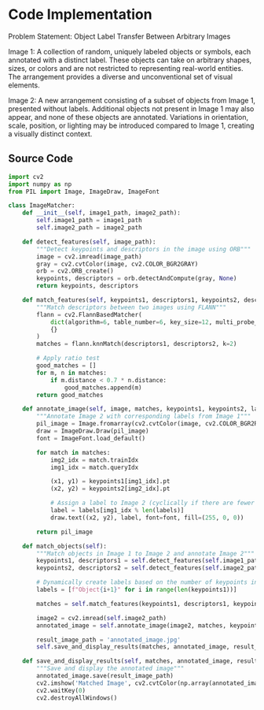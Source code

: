 # Code Implementation

Problem Statement: Object Label Transfer Between Arbitrary Images

Image 1: A collection of random, uniquely labeled objects or symbols, each annotated with a distinct label. These objects can take on arbitrary shapes, sizes, or colors and are not restricted to representing real-world entities. The arrangement provides a diverse and unconventional set of visual elements.

Image 2: A new arrangement consisting of a subset of objects from Image 1, presented without labels. Additional objects not present in Image 1 may also appear, and none of these objects are annotated. Variations in orientation, scale, position, or lighting may be introduced compared to Image 1, creating a visually distinct context.

## Source Code

```python
import cv2
import numpy as np
from PIL import Image, ImageDraw, ImageFont

class ImageMatcher:
    def __init__(self, image1_path, image2_path):
        self.image1_path = image1_path
        self.image2_path = image2_path

    def detect_features(self, image_path):
        """Detect keypoints and descriptors in the image using ORB"""
        image = cv2.imread(image_path)
        gray = cv2.cvtColor(image, cv2.COLOR_BGR2GRAY)
        orb = cv2.ORB_create()
        keypoints, descriptors = orb.detectAndCompute(gray, None)
        return keypoints, descriptors

    def match_features(self, keypoints1, descriptors1, keypoints2, descriptors2):
        """Match descriptors between two images using FLANN"""
        flann = cv2.FlannBasedMatcher(
            dict(algorithm=6, table_number=6, key_size=12, multi_probe_level=1),
            {}
        )
        matches = flann.knnMatch(descriptors1, descriptors2, k=2)

        # Apply ratio test
        good_matches = []
        for m, n in matches:
            if m.distance < 0.7 * n.distance:
                good_matches.append(m)
        return good_matches

    def annotate_image(self, image, matches, keypoints1, keypoints2, labels):
        """Annotate Image 2 with corresponding labels from Image 1"""
        pil_image = Image.fromarray(cv2.cvtColor(image, cv2.COLOR_BGR2RGB))
        draw = ImageDraw.Draw(pil_image)
        font = ImageFont.load_default()

        for match in matches:
            img2_idx = match.trainIdx
            img1_idx = match.queryIdx

            (x1, y1) = keypoints1[img1_idx].pt
            (x2, y2) = keypoints2[img2_idx].pt

            # Assign a label to Image 2 (cyclically if there are fewer labels than keypoints)
            label = labels[img1_idx % len(labels)]
            draw.text((x2, y2), label, font=font, fill=(255, 0, 0))

        return pil_image

    def match_objects(self):
        """Match objects in Image 1 to Image 2 and annotate Image 2"""
        keypoints1, descriptors1 = self.detect_features(self.image1_path)
        keypoints2, descriptors2 = self.detect_features(self.image2_path)

        # Dynamically create labels based on the number of keypoints in Image 1
        labels = [f"Object{i+1}" for i in range(len(keypoints1))]

        matches = self.match_features(keypoints1, descriptors1, keypoints2, descriptors2)

        image2 = cv2.imread(self.image2_path)
        annotated_image = self.annotate_image(image2, matches, keypoints1, keypoints2, labels)

        result_image_path = 'annotated_image.jpg'
        self.save_and_display_results(matches, annotated_image, result_image_path)

    def save_and_display_results(self, matches, annotated_image, result_image_path):
        """Save and display the annotated image"""
        annotated_image.save(result_image_path)
        cv2.imshow('Matched Image', cv2.cvtColor(np.array(annotated_image), cv2.COLOR_RGB2BGR))
        cv2.waitKey(0)
        cv2.destroyAllWindows()
```
